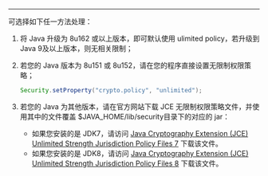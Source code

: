 <Title>运行生成 Token 的 Java 源码时，如果出现 “java.security.InvalidKeyException:illegal Key Size” 异常提示，该如何处理？</Title>



---

可选择如下任一方法处理：

1. 将 Java 升级为 8u162 或以上版本，即可默认使用 ulimited policy，若升级到 Java 9及以上版本，则无相关限制；
2. 若您的 Java 版本为 8u151 或 8u152，请在您的程序直接设置无限制权限策略；   

    ```java
    Security.setProperty("crypto.policy", "unlimited");
    ```

3. 若您的 Java 为其他版本，请在官方网站下载 JCE 无限制权限策略文件，并使用其中的文件覆盖 $JAVA_HOME/lib/security目录下的对应的 jar：
	- 如果您安装的是 JDK7，请访问  [Java Cryptography Extension (JCE) Unlimited Strength Jurisdiction Policy Files 7](http://www.oracle.com/technetwork/java/javase/downloads/jce-7-download-432124.html) 下载该文件。
    - 如果您安装的是 JDK8，请访问  [Java Cryptography Extension (JCE) Unlimited Strength Jurisdiction Policy Files 8](http://www.oracle.com/technetwork/java/javase/downloads/jce8-download-2133166.html) 下载该文件。